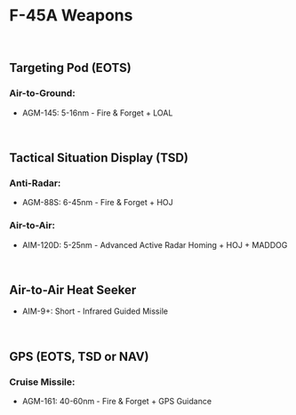 # F-45A Weapons

<br>

## **Targeting Pod (EOTS)**

### **Air-to-Ground:**

-   AGM-145: 5-16nm - Fire & Forget + LOAL

<br>

## **Tactical Situation Display (TSD)**

### **Anti-Radar:**

-   AGM-88S: 6-45nm - Fire & Forget + HOJ

### **Air-to-Air:**

-   AIM-120D: 5-25nm - Advanced Active Radar Homing + HOJ + MADDOG

<br>

## **Air-to-Air Heat Seeker**

-   AIM-9+: Short - Infrared Guided Missile

<br>

## **GPS (EOTS, TSD or NAV)**

### **Cruise Missile:**

-   AGM-161: 40-60nm - Fire & Forget + GPS Guidance

<br>
